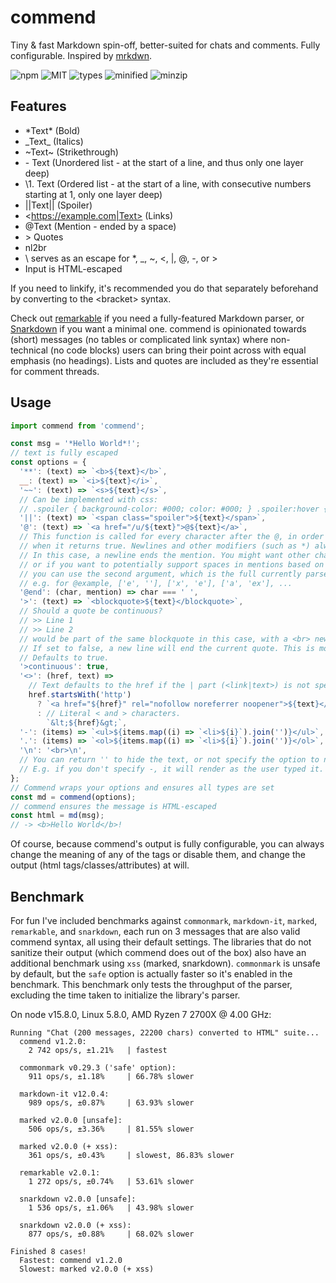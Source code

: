 # commend

Tiny & fast Markdown spin-off, better-suited for chats and comments. Fully configurable. Inspired by [mrkdwn](https://api.slack.com/messaging/composing/formatting).

![npm](https://badgen.net/npm/v/commend) ![MIT](https://badgen.net/npm/license/commend) ![types](https://badgen.net/npm/types/commend) ![minified](https://badgen.net/bundlephobia/min/commend) ![minzip](https://badgen.net/bundlephobia/minzip/commend)

## Features

- \*Text\* (Bold)
- \_Text\_ (Italics)
- ~Text~ (Strikethrough)
- \- Text (Unordered list - at the start of a line, and thus only one layer deep)
- \1. Text (Ordered list - at the start of a line, with consecutive numbers starting at 1, only one layer deep)
- ||Text|| (Spoiler)
- \<https://example.com|Text> (Links)
- @Text (Mention - ended by a space)
- \> Quotes
- nl2br
- \\ serves as an escape for \*, \_, ~, <, |, @, -, or >
- Input is HTML-escaped

If you need to linkify, it's recommended you do that separately beforehand by converting to the \<bracket\> syntax.

Check out [remarkable](https://github.com/jonschlinkert/remarkable) if you need a fully-featured Markdown parser, or [Snarkdown](https://github.com/developit/snarkdown) if you want a minimal one. commend is opinionated towards (short) messages (no tables or complicated link syntax) where non-technical (no code blocks) users can bring their point across with equal emphasis (no headings). Lists and quotes are included as they're essential for comment threads.

## Usage

```js
import commend from 'commend';

const msg = '*Hello World*!';
// text is fully escaped
const options = {
  '**': (text) => `<b>${text}</b>`,
  __: (text) => `<i>${text}</i>`,
  '~~': (text) => `<s>${text}</s>`,
  // Can be implemented with css:
  // .spoiler { background-color: #000; color: #000; } .spoiler:hover { color: #fff; }
  '||': (text) => `<span class="spoiler">${text}</span>`,
  '@': (text) => `<a href="/u/${text}">@${text}</a>`,
  // This function is called for every character after the @, in order to determine when to stop parsing mentions,
  // when it returns true. Newlines and other modifiers (such as *) always end the mention as well.
  // In this case, a newline ends the mention. You might want other characters to also end mentions, such as dots,
  // or if you want to potentially support spaces in mentions based on a list of valid mentions,
  // you can use the second argument, which is the full currently parsed mention text,
  // e.g. for @example, ['e', ''], ['x', 'e'], ['a', 'ex'], ...
  '@end': (char, mention) => char === ' ',
  '>': (text) => `<blockquote>${text}</blockquote>`,
  // Should a quote be continuous?
  // >> Line 1
  // >> Line 2
  // would be part of the same blockquote in this case, with a <br> newline.
  // If set to false, a new line will end the current quote. This is more desirable for greentexting.
  // Defaults to true.
  '>continuous': true,
  '<>': (href, text) =>
    // Text defaults to the href if the | part (<link|text>) is not specified
    href.startsWith('http')
      ? `<a href="${href}" rel="nofollow noreferrer noopener">${text}</a>`
      : // Literal < and > characters.
        `&lt;${href}&gt;`,
  '-': (items) => `<ul>${items.map((i) => `<li>${i}`).join('')}</ul>`,
  '.': (items) => `<ol>${items.map((i) => `<li>${i}`).join('')}</ol>`,
  '\n': '<br>\n',
  // You can return '' to hide the text, or not specify the option to not perform that transform
  // E.g. if you don't specify -, it will render as the user typed it.
};
// Commend wraps your options and ensures all types are set
const md = commend(options);
// commend ensures the message is HTML-escaped
const html = md(msg);
// -> <b>Hello World</b>!
```

Of course, because commend's output is fully configurable, you can always change the meaning of any of the tags or disable them, and change the output (html tags/classes/attributes) at will.

## Benchmark

For fun I've included benchmarks against `commonmark`, `markdown-it`, `marked`, `remarkable`, and `snarkdown`, each run on 3 messages that are also valid commend syntax, all using their default settings. The libraries that do not sanitize their output (which commend does out of the box) also have an additional benchmark using `xss` (marked, snarkdown). `commonmark` is unsafe by default, but the `safe` option is actually faster so it's enabled in the benchmark. This benchmark only tests the throughput of the parser, excluding the time taken to initialize the library's parser.

On node v15.8.0, Linux 5.8.0, AMD Ryzen 7 2700X @ 4.00 GHz:

```
Running "Chat (200 messages, 22200 chars) converted to HTML" suite...
  commend v1.2.0:
    2 742 ops/s, ±1.21%   | fastest

  commonmark v0.29.3 ('safe' option):
    911 ops/s, ±1.18%     | 66.78% slower

  markdown-it v12.0.4:
    989 ops/s, ±0.87%     | 63.93% slower

  marked v2.0.0 [unsafe]:
    506 ops/s, ±3.36%     | 81.55% slower

  marked v2.0.0 (+ xss):
    361 ops/s, ±0.43%     | slowest, 86.83% slower

  remarkable v2.0.1:
    1 272 ops/s, ±0.74%   | 53.61% slower

  snarkdown v2.0.0 [unsafe]:
    1 536 ops/s, ±1.06%   | 43.98% slower

  snarkdown v2.0.0 (+ xss):
    877 ops/s, ±0.88%     | 68.02% slower

Finished 8 cases!
  Fastest: commend v1.2.0
  Slowest: marked v2.0.0 (+ xss)
```
